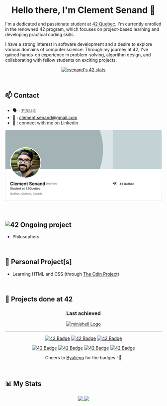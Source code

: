 <h1 align="center">Hello there, I'm Clement Senand 👋</h1>

I'm a dedicated and passionate student at [42 Quebec](https://42quebec.com/en/home/). I'm currently enrolled in the renowned 42 program, which focuses on project-based learning and developing practical coding skills.

I have a strong interest in software development and a desire to explore various domains of computer science. Through my journey at 42, I've gained hands-on experience in problem-solving, algorithm design, and collaborating with fellow students on exciting projects.

<div align=center>
  
  [![csenand's 42 stats](https://badge42.vercel.app/api/v2/cljq4rr20001608l1r3brjcmj/stats?cursusId=21&coalitionId=243)](https://github.com/JaeSeoKim/badge42)

</div>

&nbsp;

## 📫 Contact
- 🗣 : 🇫🇷🇺🇸
- 📨 : clement.senand@gmail.com
- 🔗 : connect with me on Linkedin
<div align=center>

  <a href="https://www.linkedin.com/in/clement-senand/">
    <img width="600" alt="Linkedin_banner.png" src="https://github.com/Clmntsnd/clmntsnd/blob/main/assets/Linkedin_banner.png">
  </a>
</div>

&nbsp;

<h2>
<img src="https://img2.gratispng.com/20180420/osw/kisspng-0-school-college-42-silicon-valley-university-5ad9e24250ea87.8161795615242286743314.jpg" alt="42" width="25" height="25"/> Ongoing project
</h2>
<ul>
  <li>Philosophers</li>
</ul>

&nbsp;

## 🌱 Personal Project[s]
- Learning HTML and CSS (through [The Odin Project](https://www.theodinproject.com/))

&nbsp;

## 🎯 Projects done at 42
<div align=center>
  <h3>Last achieved</h3>
    <a href="https://github.com/Clmntsnd/Minishell">
      <img alt="minishell Logo" src="https://github.com/Clmntsnd/42-project-badges/blob/main/badges/minishelle.png">
    </a>
  
---
  
  <a href="https://github.com/Clmntsnd/06-Pipex">![42 Badge](https://github.com/Clmntsnd/42-project-badges/blob/main/badges/pipexe.png)</a>
  <a href="https://github.com/Clmntsnd/05-Push_swap">![42 Badge](https://github.com/Clmntsnd/42-project-badges/blob/main/badges/push_swape.png)</a>
  <a href="https://github.com/Clmntsnd/04-Fractol">![42 Badge](https://github.com/Clmntsnd/42-project-badges/blob/main/badges/fract-ole.png)</a>

  <a href="https://github.com/Clmntsnd/02-Get-Next-Line">![42 Badge](https://github.com/Clmntsnd/42-project-badges/blob/main/badges/get_next_linee.png)</a>
  <a href="">![42 Badge](https://github.com/Clmntsnd/42-project-badges/blob/main/badges/born2beroote.png)</a>
  <a href="https://github.com/Clmntsnd/01-ft_printf">![42 Badge](https://github.com/Clmntsnd/42-project-badges/blob/main/badges/ft_printfe.png)</a>
  <a href="https://github.com/Clmntsnd/00-Libft">![42 Badge](https://github.com/Clmntsnd/42-project-badges/blob/main/badges/libfte.png)</a>

Cheers to [Byaliego](https://github.com/byaliego/42-project-badges) for the badges ! 🙌
</div>

&nbsp;

## 📊 My Stats
<div align=center>
  <a href="[![Clmntsnd's GitHub stats-Dark](https://github-readme-stats.vercel.app/api?username=Clmntsnd&show_icons=true&theme=dark#gh-dark-mode-only)(https://github.com/anuraghazra/github-readme-stats#gh-dark-mode-only)">
    <img height=200 align="center" src="https://github-readme-stats.vercel.app/api?username=Clmntsnd&show_icons=true&theme=dark#gh-dark-mode-only)"/>
  </a>
  <a href="https://github.com/Clmntsnd/convoychat">
    <img height=200 align="center" src="https://github-readme-stats.vercel.app/api/top-langs?username=Clmntsnd&layout=compact&langs_count=8&card_width=320&show_icons=true&theme=dark#gh-dark-mode-only)" />
  </a>
</div>
